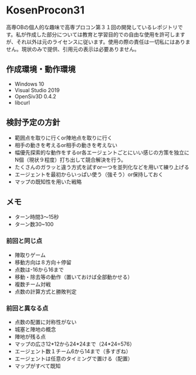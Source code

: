 # KosenProcon31
高専OBの個人的な趣味で高専プロコン第３１回の開発しているレポジトリです。私が作成した部分については教育と学習目的での自由な使用を許可しますが、それ以外は元のライセンスに従います。使用の際の責任は一切私にはありません。現状のみで提供、引用元の表示は必要ありません。

## 作成環境・動作環境

* Windows 10
* Visual Studio 2019
* OpenSiv3D 0.4.2
* libcurl

## 検討予定の方針

* 範囲点を取りに行くor陣地点を取りに行く
* 相手の動きを考えるor相手の動きを考えない
* 幅優先探索的な動作をするor各エージェントごとにいい感じの方策を独立にN個（現状９程度）打ち出して競合解決を行う。
* たくさんのガラッと違う方式を試すor一つを並列化などを用いて練り上げる
* エージェントを最初からいっぱい使う（強そう）or保持しておく
* マップの既知性を用いた戦略

## メモ

* ターン時間3～15秒
* ターン数30~100

### 前回と同じ点

* 陣取りゲーム
* 移動方向は８方向＋停留
* 点数は-16から16まで
* 移動・除去等の動作（置いておけば全部動かせる）
* 複数チーム対戦
* 点数の計算方式と勝敗判定

### 前回と異なる点

* 点数の配置に対称性がない
* 城塞と陣地の概念
* 陣地が残る点
* マップの広さ12\*12から24\*24まで（24*24=576）
* エージェント数１チーム6から14まで（多すぎね）
* エージェントは任意のタイミングで置ける（配置）
* マップがすべて既知




